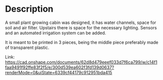# Description

A small plant growing cabin was designed, it has water channels, space for soil and air filter. Upstairs there is space for the necessary lighting. Sensors and an automated irrigation system can be added. 

It is meant to be printed in 3 pieces, being the middle piece preferably made of transparent plastic. 

Link: https://cad.onshape.com/documents/62d8d479eeef033d7f6ca799/w/c14f1faa9491f92ffe83f2f5/e/300d539ea602f3fd139d0637?renderMode=0&uiState=6339cf44179c912951bda415

